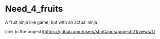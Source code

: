 # Need_4_fruits
A fruit ninja like game, but with an actual ninja

(link to the project)[https://github.com/users/shnCanos/projects/1/views/1]
